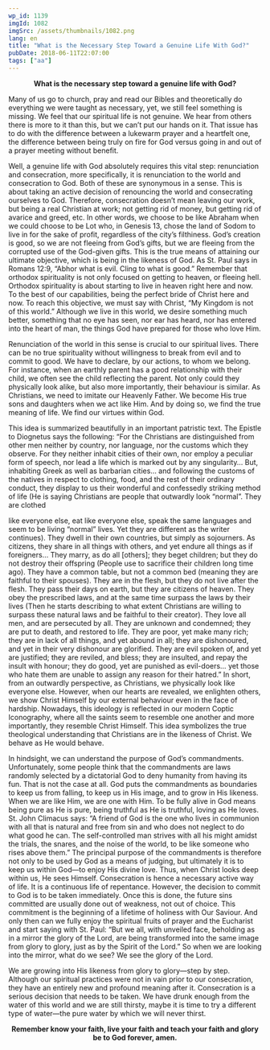 ```yaml
---
wp_id: 1139
imgId: 1082
imgSrc: /assets/thumbnails/1082.png
lang: en
title: "What is the Necessary Step Toward a Genuine Life With God?"
pubDate: 2018-06-11T22:07:00
tags: ["aa"]
---
```

<!-- page: 6 -->

<p style="text-align: center;"><strong>What is the necessary step toward a genuine life with God?</strong></p>
<p>Many of us go to church, pray and read our Bibles and theoretically do everything we were taught as necessary, yet, we still feel something is missing. We feel that our spiritual life is not genuine. We hear from others there is more to it than this, but we can’t put our hands on it. That issue has to do with the difference between a lukewarm prayer and a heartfelt one, the difference between being truly on fire for God versus going in and out of a prayer meeting without benefit.</p>
<p>Well, a genuine life with God absolutely requires this vital step: renunciation and consecration, more specifically, it is renunciation to the world and consecration to God. Both of these are synonymous in a sense. This is about taking an active decision of renouncing the world and consecrating ourselves to God. Therefore, consecration doesn’t mean leaving our work, but being a real Christian at work; not getting rid of money, but getting rid of avarice and greed, etc. In other words, we choose to be like Abraham when we could choose to be Lot who, in Genesis 13, chose the land of Sodom to live in for the sake of profit, regardless of the city’s filthiness. God’s creation is good, so we are not fleeing from God’s gifts, but we are fleeing from the corrupted use of the God-given gifts. This is the true means of attaining our ultimate objective, which is being in the likeness of God. As St. Paul says in Romans 12:9, “Abhor what is evil. Cling to what is good.” Remember that orthodox spirituality is not only focused on getting to heaven, or fleeing hell. Orthodox spirituality is about starting to live in heaven right here and now. To the best of our capabilities, being the perfect bride of Christ here and now. To reach this objective, we must say with Christ, “My Kingdom is not of this world.” Although we live in this world, we desire something much better, something that no eye has seen, nor ear has heard, nor has entered into the heart of man, the things God have prepared for those who love Him.</p>
<p>Renunciation of the world in this sense is crucial to our spiritual lives. There can be no true spirituality without willingness to break from evil and to commit to good. We have to declare, by our actions, to whom we belong. For instance, when an earthly parent has a good relationship with their child, we often see the child reflecting the parent. Not only could they physically look alike, but also more importantly, their behaviour is similar. As Christians, we need to imitate our Heavenly Father. We become His true sons and daughters when we act like Him. And by doing so, we find the true meaning of life. We find our virtues within God.</p>
<p>This idea is summarized beautifully in an important patristic text. The Epistle to Diognetus says the following: “For the Christians are distinguished from other men neither by country, nor language, nor the customs which they observe. For they neither inhabit cities of their own, nor employ a peculiar form of speech, nor lead a life which is marked out by any singularity… But, inhabiting Greek as well as barbarian cities… and following the customs of the natives in respect to clothing, food, and the rest of their ordinary conduct, they display to us their wonderful and confessedly striking method of life (He is saying Christians are people that outwardly look “normal”. They are clothed</p>
<p>like everyone else, eat like everyone else, speak the same languages and seem to be living “normal” lives. Yet they are different as the writer continues). They dwell in their own countries, but simply as sojourners. As citizens, they share in all things with others, and yet endure all things as if foreigners… They marry, as do all [others]; they beget children; but they do not destroy their offspring (People use to sacrifice their children long time ago). They have a common table, but not a common bed (meaning they are faithful to their spouses). They are in the flesh, but they do not live after the flesh. They pass their days on earth, but they are citizens of heaven. They obey the prescribed laws, and at the same time surpass the laws by their lives (Then he starts describing to what extent Christians are willing to surpass these natural laws and be faithful to their creator). They love all men, and are persecuted by all. They are unknown and condemned; they are put to death, and restored to life. They are poor, yet make many rich; they are in lack of all things, and yet abound in all; they are dishonoured, and yet in their very dishonour are glorified. They are evil spoken of, and yet are justified; they are reviled, and bless; they are insulted, and repay the insult with honour; they do good, yet are punished as evil-doers… yet those who hate them are unable to assign any reason for their hatred.” In short, from an outwardly perspective, as Christians, we physically look like everyone else. However, when our hearts are revealed, we enlighten others, we show Christ Himself by our external behaviour even in the face of hardship. Nowadays, this ideology is reflected in our modern Coptic Iconography, where all the saints seem to resemble one another and more importantly, they resemble Christ Himself. This idea symbolizes the true theological understanding that Christians are in the likeness of Christ. We behave as He would behave.</p>
<p>In hindsight, we can understand the purpose of God’s commandments. Unfortunately, some people think that the commandments are laws randomly selected by a dictatorial God to deny humanity from having its fun. That is not the case at all. God puts the commandments as boundaries to keep us from falling, to keep us in His image, and to grow in His likeness. When we are like Him, we are one with Him. To be fully alive in God means being pure as He is pure, being truthful as He is truthful, loving as He loves. St. John Climacus says: “A friend of God is the one who lives in communion with all that is natural and free from sin and who does not neglect to do what good he can. The self-controlled man strives with all his might amidst the trials, the snares, and the noise of the world, to be like someone who rises above them.” The principal purpose of the commandments is therefore not only to be used by God as a means of judging, but ultimately it is to keep us within God—to enjoy His divine love. Thus, when Christ looks deep within us, He sees Himself. Consecration is hence a necessary active way of life. It is a continuous life of repentance. However, the decision to commit to God is to be taken immediately. Once this is done, the future sins committed are usually done out of weakness, not out of choice. This commitment is the beginning of a lifetime of holiness with Our Saviour. And only then can we fully enjoy the spiritual fruits of prayer and the Eucharist and start saying with St. Paul: “But we all, with unveiled face, beholding as in a mirror the glory of the Lord, are being transformed into the same image from glory to glory, just as by the Spirit of the Lord.” So when we are looking into the mirror, what do we see? We see the glory of the Lord.</p>
<p>We are growing into His likeness from glory to glory—step by step. Although our spiritual practices were not in vain prior to our consecration, they have an entirely new and profound meaning after it. Consecration is a serious decision that needs to be taken. We have drunk enough from the water of this world and we are still thirsty, maybe it is time to try a different type of water—the pure water by which we will never thirst.</p>
<p style="text-align: center;"><strong>Remember know your faith, live your faith and teach your faith and glory be to God forever, amen.</strong></p>
